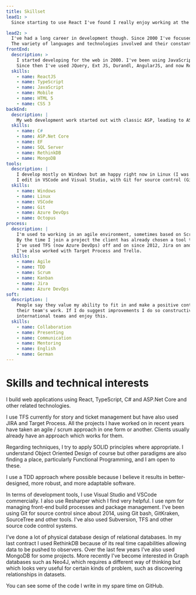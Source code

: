 ```yaml
---
title: Skillset
lead1: >
  Since starting to use React I've found I really enjoy working at the front end and I am focused on that for the time being.

lead2: >
  I've had a long career in development though. Since 2000 I've focused on web applications. My background is full stack.
  The variety of languages and technologies involved and their constant evolution keeps me interested and curious, and allows me to continually improve what I can offer users.
frontEnd:
  description: >
    I started developing for the web in 2000. I've been using JavaScript to write SPAs since I discovered AJAX!
    Since then I've used JQuery, Ext JS, Durandl, AngularJS, and now React, my preferred framework. I'm experimenting with NextJS - this site is built on it. Since 2019 I've mostly used TypeScript - I really like it.
  skills:
    - name: ReactJS
    - name: TypeScript
    - name: JavaScript
    - name: Mobile
    - name: HTML 5
    - name: CSS 3
backEnd:
  description: |
    My web development work started out with classic ASP, leading to ASP.Net Core using C#. I've used SQL Server since about 2000 but also worked with MongoDB and more recently RethinkDB, a real-time database. I've mainly used Entity Framework as an ORM but also NHibernate and Dapper.
  skills:
    - name: C#
    - name: ASP.Net Core
    - name: EF
    - name: SQL Server
    - name: RethinkDB
    - name: MongoDB
tools:
  description: |
    I develop mostly on Windows but am happy right now in Linux (I was originally from a Unix background).
    I edit in VSCode and Visual Studio, with Git for source control (GitHub, GitLab, BitBucket), and at present GitLab for CI and deployment though I have more experience with TFS and Octopus Deploy. My Cloud experience comprises exploring Azure for the most part. I have light exposure to Kubernetes using Minikube.
  skills:
    - name: Windows
    - name: Linux
    - name: VSCode
    - name: Git
    - name: Azure DevOps
    - name: Octopus
process:
  description: |
    I'm used to working in an agile environment, sometimes based on Scrum, sometimes Kanban.
    By the time I join a project the client has already chosen a tool to manage it so I'm familiar with a few. 
    I've used TFS (now Azure DevOps) off and on since 2012, Jira on and off since 2014. I'm using Shortcut now.
    I've also worked with Target Process and Trello.
  skills:
    - name: Agile
    - name: TDD
    - name: Scrum
    - name: Kanban
    - name: Jira
    - name: Azure DevOps
soft:
  description: |
    People say they value my ability to fit in and make a positive contribution that complements 
    their team's work. If I do suggest improvements I do so constructively. I'm pragmatic. I enjoy collaborating, pair programming, mentoring, presenting and (perhaps unusually) documenting! I am used to working in  
    international teams and enjoy this.
  skills:
    - name: Collaboration
    - name: Presenting
    - name: Communication
    - name: Mentoring
    - name: English
    - name: German
---
```


# Skills and technical interests

I build web applications using React, TypeScript, C# and ASP.Net Core and other related technologies.

I use TFS currently for story and ticket management but have also used JIRA and Target Process. All the projects I have worked on in recent years have taken an agile / scrum approach in one form or another. Clients usually already have an approach which works for them.

Regarding techniques, I try to apply SOLID principles where appropriate. I understand Object Oriented Design of course but other paradigms are also finding a place, particularly Functional Programming, and I am open to these.

I use a TDD approach where possible because I believe it results in better-designed, more robust, and more adaptable software.

In terms of development tools, I use Visual Studio and VSCode commercially. I also use Resharper which I find very helpful. I use npm for managing front-end build processes and package management. I've been using Git for source control since about 2014, using Git bash, GitKraken, SourceTree and other tools. I've also used Subversion, TFS and other source code control systems.

I’ve done a lot of physical database design of relational databases. In my last contract I used RethinkDB because of its real time capabilities allowing data to be pushed to observers. Over the last few years I've also used MongoDB for some projects. More recently I've become interested in Graph databases such as Neo4J, which requires a different way of thinking but which looks very useful for certain kinds of problem, such as discovering relationships in datasets.

You can see some of the code I write in my spare time on GitHub.

